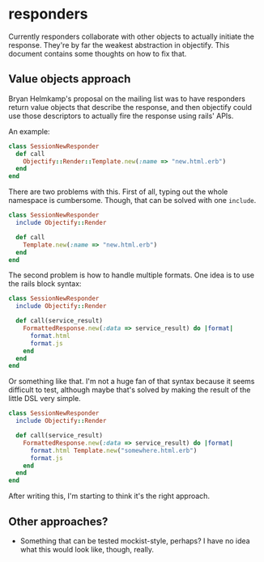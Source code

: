 # responders

Currently responders collaborate with other objects to actually initiate the response. They're by far the weakest abstraction in objectify. This document contains some thoughts on how to fix that.

## Value objects approach

Bryan Helmkamp's proposal on the mailing list was to have responders return value objects that describe the response, and then objectify could use those descriptors to actually fire the response using rails' APIs.

An example:

```ruby
class SessionNewResponder
  def call
    Objectify::Render::Template.new(:name => "new.html.erb")
  end
end
```

There are two problems with this. First of all, typing out the whole namespace is cumbersome. Though, that can be solved with one `include`.

```ruby
class SessionNewResponder
  include Objectify::Render

  def call
    Template.new(:name => "new.html.erb")
  end
end
```

The second problem is how to handle multiple formats. One idea is to use the rails block syntax:

```ruby
class SessionNewResponder
  include Objectify::Render

  def call(service_result)
    FormattedResponse.new(:data => service_result) do |format|
      format.html
      format.js
    end
  end
end
```

Or something like that. I'm not a huge fan of that syntax because it seems difficult to test, although maybe that's solved by making the result of the little DSL very simple.

```ruby
class SessionNewResponder
  include Objectify::Render

  def call(service_result)
    FormattedResponse.new(:data => service_result) do |format|
      format.html Template.new("somewhere.html.erb")
      format.js
    end
  end
end
```

After writing this, I'm starting to think it's the right approach.

## Other approaches?

* Something that can be tested mockist-style, perhaps? I have no idea what this would look like, though, really.
